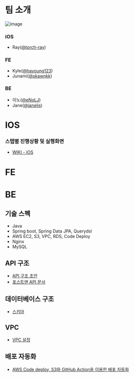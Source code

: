 # 팀 소개
![image](https://user-images.githubusercontent.com/68000537/122493911-74fb6f80-d023-11eb-9397-9dd73318f97b.png)

### iOS
- Ray([@torch-ray](https://github.com/torch-ray))
### FE
- Kyle([@hayoung123](https://github.com/hayoung123))
- Junami([@skawnkk](https://github.com/skawnkk))
### BE
- 이노([@eNoLJ](https://github.com/eNoLJ))
- Jane([@janeljs](https://github.com/janeljs))

# IOS
### 스텝별 진행상황 및 실행화면
- [WIKI - iOS ](https://github.com/janeljs/issue-tracker/wiki/%5BiOS%5D)


# FE



# BE
## 기술 스펙
- Java
- Spring boot, Spring Data JPA, Querydsl
- AWS EC2, S3, VPC, RDS, Code Deploy
- Nginx
- MySQL

## API 구조
- [API 구조 초안](https://github.com/janeljs/issue-tracker/wiki/API-%EA%B5%AC%EC%A1%B0)
- [포스트맨 API 문서](https://documenter.getpostman.com/view/11926984/TzY7dtBd)

## 데이터베이스 구조
- [스키마](https://github.com/janeljs/issue-tracker/wiki/%5BBE%5D)

## VPC
- [VPC 설정](https://github.com/janeljs/issue-tracker/wiki/AWS-VPC)

## 배포 자동화

- [AWS Code deploy, S3와 GitHub Action을 이용한 배포 자동화](https://github.com/janeljs/issue-tracker/wiki/AWS-Code-deploy,-S3%EC%99%80-GitHub-Action%EC%9D%84-%EC%9D%B4%EC%9A%A9%ED%95%9C-%EB%B0%B0%ED%8F%AC-%EC%9E%90%EB%8F%99%ED%99%94)
